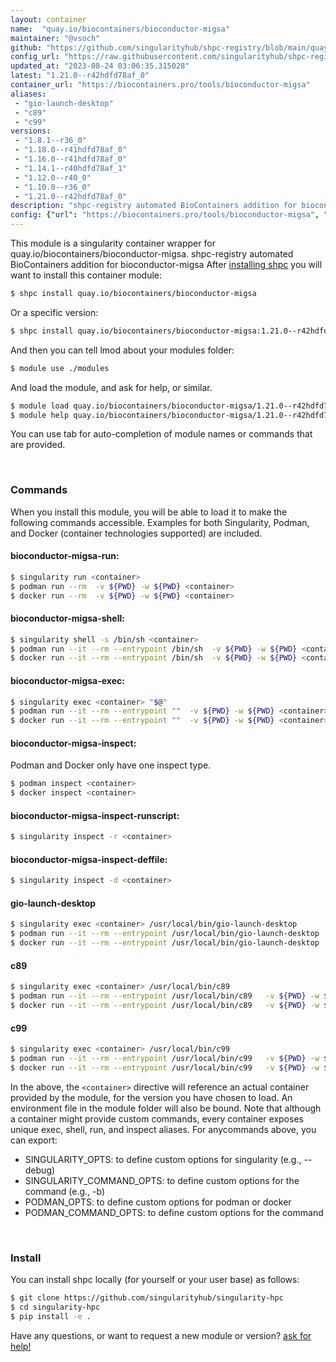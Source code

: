 ```yaml
---
layout: container
name:  "quay.io/biocontainers/bioconductor-migsa"
maintainer: "@vsoch"
github: "https://github.com/singularityhub/shpc-registry/blob/main/quay.io/biocontainers/bioconductor-migsa/container.yaml"
config_url: "https://raw.githubusercontent.com/singularityhub/shpc-registry/main/quay.io/biocontainers/bioconductor-migsa/container.yaml"
updated_at: "2023-08-24 03:06:35.315028"
latest: "1.21.0--r42hdfd78af_0"
container_url: "https://biocontainers.pro/tools/bioconductor-migsa"
aliases:
 - "gio-launch-desktop"
 - "c89"
 - "c99"
versions:
 - "1.8.1--r36_0"
 - "1.18.0--r41hdfd78af_0"
 - "1.16.0--r41hdfd78af_0"
 - "1.14.1--r40hdfd78af_1"
 - "1.12.0--r40_0"
 - "1.10.0--r36_0"
 - "1.21.0--r42hdfd78af_0"
description: "shpc-registry automated BioContainers addition for bioconductor-migsa"
config: {"url": "https://biocontainers.pro/tools/bioconductor-migsa", "maintainer": "@vsoch", "description": "shpc-registry automated BioContainers addition for bioconductor-migsa", "latest": {"1.21.0--r42hdfd78af_0": "sha256:77e9b26b21f7ae516ea6ab6a326bed2dea38791e85231ca8ee0c0d31f7ad3bc1"}, "tags": {"1.8.1--r36_0": "sha256:89161df0f68a6975039407ee2a8909d6c2a4e57c4b0a0731a5ac7a186bd03f3d", "1.18.0--r41hdfd78af_0": "sha256:8c5d5dbde924de917a439a1c7e49f80620f7bf01fcd209e03be152b3eac7de5c", "1.16.0--r41hdfd78af_0": "sha256:b79b132721ea1c44246e721d6f1ea107be26be55017477eab90bbee98905faa2", "1.14.1--r40hdfd78af_1": "sha256:5d374308f2735e1f91de1b15b61300fb0899af31dd468ba9a45d2df63619282e", "1.12.0--r40_0": "sha256:6c94371eea2fd9f04d3209d3f695ee2b6a541ca928bc878cf54c6378460edcdc", "1.10.0--r36_0": "sha256:b258f2e2ce0d3198153913d6ba971c8266cade403837df71f5ac30dce54ba836", "1.21.0--r42hdfd78af_0": "sha256:77e9b26b21f7ae516ea6ab6a326bed2dea38791e85231ca8ee0c0d31f7ad3bc1"}, "docker": "quay.io/biocontainers/bioconductor-migsa", "aliases": {"gio-launch-desktop": "/usr/local/bin/gio-launch-desktop", "c89": "/usr/local/bin/c89", "c99": "/usr/local/bin/c99"}}
---
```


This module is a singularity container wrapper for quay.io/biocontainers/bioconductor-migsa.
shpc-registry automated BioContainers addition for bioconductor-migsa
After [installing shpc](#install) you will want to install this container module:


```bash
$ shpc install quay.io/biocontainers/bioconductor-migsa
```

Or a specific version:

```bash
$ shpc install quay.io/biocontainers/bioconductor-migsa:1.21.0--r42hdfd78af_0
```

And then you can tell lmod about your modules folder:

```bash
$ module use ./modules
```

And load the module, and ask for help, or similar.

```bash
$ module load quay.io/biocontainers/bioconductor-migsa/1.21.0--r42hdfd78af_0
$ module help quay.io/biocontainers/bioconductor-migsa/1.21.0--r42hdfd78af_0
```

You can use tab for auto-completion of module names or commands that are provided.

<br>

### Commands

When you install this module, you will be able to load it to make the following commands accessible.
Examples for both Singularity, Podman, and Docker (container technologies supported) are included.

#### bioconductor-migsa-run:

```bash
$ singularity run <container>
$ podman run --rm  -v ${PWD} -w ${PWD} <container>
$ docker run --rm  -v ${PWD} -w ${PWD} <container>
```

#### bioconductor-migsa-shell:

```bash
$ singularity shell -s /bin/sh <container>
$ podman run --it --rm --entrypoint /bin/sh  -v ${PWD} -w ${PWD} <container>
$ docker run --it --rm --entrypoint /bin/sh  -v ${PWD} -w ${PWD} <container>
```

#### bioconductor-migsa-exec:

```bash
$ singularity exec <container> "$@"
$ podman run --it --rm --entrypoint ""  -v ${PWD} -w ${PWD} <container> "$@"
$ docker run --it --rm --entrypoint ""  -v ${PWD} -w ${PWD} <container> "$@"
```

#### bioconductor-migsa-inspect:

Podman and Docker only have one inspect type.

```bash
$ podman inspect <container>
$ docker inspect <container>
```

#### bioconductor-migsa-inspect-runscript:

```bash
$ singularity inspect -r <container>
```

#### bioconductor-migsa-inspect-deffile:

```bash
$ singularity inspect -d <container>
```


#### gio-launch-desktop

```bash
$ singularity exec <container> /usr/local/bin/gio-launch-desktop
$ podman run --it --rm --entrypoint /usr/local/bin/gio-launch-desktop   -v ${PWD} -w ${PWD} <container> -c " $@"
$ docker run --it --rm --entrypoint /usr/local/bin/gio-launch-desktop   -v ${PWD} -w ${PWD} <container> -c " $@"
```


#### c89

```bash
$ singularity exec <container> /usr/local/bin/c89
$ podman run --it --rm --entrypoint /usr/local/bin/c89   -v ${PWD} -w ${PWD} <container> -c " $@"
$ docker run --it --rm --entrypoint /usr/local/bin/c89   -v ${PWD} -w ${PWD} <container> -c " $@"
```


#### c99

```bash
$ singularity exec <container> /usr/local/bin/c99
$ podman run --it --rm --entrypoint /usr/local/bin/c99   -v ${PWD} -w ${PWD} <container> -c " $@"
$ docker run --it --rm --entrypoint /usr/local/bin/c99   -v ${PWD} -w ${PWD} <container> -c " $@"
```



In the above, the `<container>` directive will reference an actual container provided
by the module, for the version you have chosen to load. An environment file in the
module folder will also be bound. Note that although a container
might provide custom commands, every container exposes unique exec, shell, run, and
inspect aliases. For anycommands above, you can export:

 - SINGULARITY_OPTS: to define custom options for singularity (e.g., --debug)
 - SINGULARITY_COMMAND_OPTS: to define custom options for the command (e.g., -b)
 - PODMAN_OPTS: to define custom options for podman or docker
 - PODMAN_COMMAND_OPTS: to define custom options for the command

<br>

### Install

You can install shpc locally (for yourself or your user base) as follows:

```bash
$ git clone https://github.com/singularityhub/singularity-hpc
$ cd singularity-hpc
$ pip install -e .
```

Have any questions, or want to request a new module or version? [ask for help!](https://github.com/singularityhub/singularity-hpc/issues)